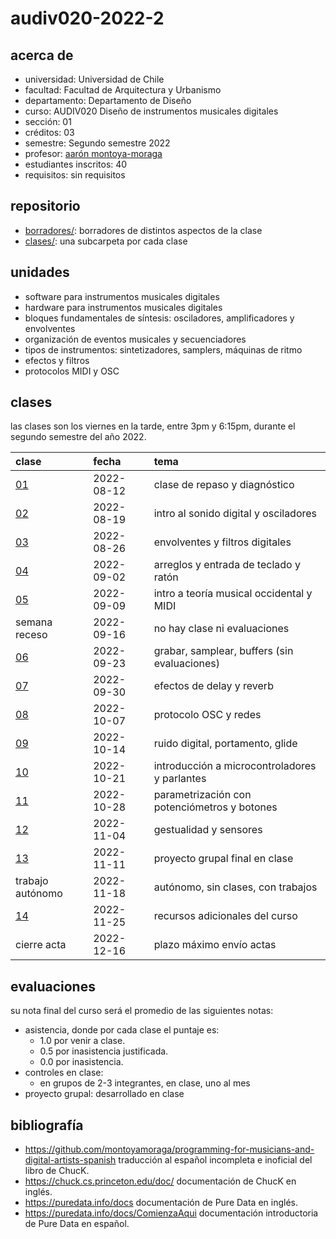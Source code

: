 # audiv020-2022-2

## acerca de

- universidad: Universidad de Chile
- facultad: Facultad de Arquitectura y Urbanismo
- departamento: Departamento de Diseño
- curso: AUDIV020 Diseño de instrumentos musicales digitales
- sección: 01
- créditos: 03
- semestre: Segundo semestre 2022
- profesor: [aarón montoya-moraga](https://montoyamoraga.io)
- estudiantes inscritos: 40
- requisitos: sin requisitos

## repositorio

- [borradores/](./borradores/): borradores de distintos aspectos de la clase
- [clases/](./clases/): una subcarpeta por cada clase

## unidades

- software para instrumentos musicales digitales
- hardware para instrumentos musicales digitales
- bloques fundamentales de síntesis: osciladores, amplificadores y envolventes
- organización de eventos musicales y secuenciadores
- tipos de instrumentos: sintetizadores, samplers, máquinas de ritmo
- efectos y filtros
- protocolos MIDI y OSC

## clases

las clases son los viernes en la tarde, entre 3pm y 6:15pm, durante el segundo semestre del año 2022.

| clase                  | fecha      | tema                                          |
| :--------------------- | :--------- | :-------------------------------------------- |
| [01](clases/clase-01/) | 2022-08-12 | clase de repaso y diagnóstico                 |
| [02](clases/clase-02/) | 2022-08-19 | intro al sonido digital y osciladores         |
| [03](clases/clase-03/) | 2022-08-26 | envolventes y filtros digitales               |
| [04](clases/clase-04/) | 2022-09-02 | arreglos y entrada de teclado y ratón         |
| [05](clases/clase-05/) | 2022-09-09 | intro a teoría musical occidental y MIDI      |
| semana receso          | 2022-09-16 | no hay clase ni evaluaciones                  |
| [06](clases/clase-06/) | 2022-09-23 | grabar, samplear, buffers (sin evaluaciones)  |
| [07](clases/clase-07/) | 2022-09-30 | efectos de delay y reverb                     |
| [08](clases/clase-08/) | 2022-10-07 | protocolo OSC y redes                         |
| [09](clases/clase-09/) | 2022-10-14 | ruido digital, portamento, glide              |
| [10](clases/clase-10/) | 2022-10-21 | introducción a microcontroladores y parlantes |
| [11](clases/clase-11/) | 2022-10-28 | parametrización con potenciómetros y botones  |
| [12](clases/clase-12/) | 2022-11-04 | gestualidad y sensores                        |
| [13](clases/clase-13/) | 2022-11-11 | proyecto grupal final en clase                |
| trabajo autónomo       | 2022-11-18 | autónomo, sin clases, con trabajos            |
| [14](clases/clase-14/) | 2022-11-25 | recursos adicionales del curso                |
| cierre acta            | 2022-12-16 | plazo máximo envío actas                      |

## evaluaciones

su nota final del curso será el promedio de las siguientes notas:

- asistencia, donde por cada clase el puntaje es:
  - 1.0 por venir a clase.
  - 0.5 por inasistencia justificada.
  - 0.0 por inasistencia.
- controles en clase:
  - en grupos de 2-3 integrantes, en clase, uno al mes
- proyecto grupal: desarrollado en clase

## bibliografía

- https://github.com/montoyamoraga/programming-for-musicians-and-digital-artists-spanish traducción al español incompleta e inoficial del libro de ChucK.
- https://chuck.cs.princeton.edu/doc/ documentación de ChucK en inglés.
- https://puredata.info/docs documentación de Pure Data en inglés.
- https://puredata.info/docs/ComienzaAqui documentación introductoria de Pure Data en español.
